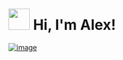 # <img src="https://c.tenor.com/yWSRmymbuBkAAAAd/waving-hi.gif" height="42px"/> Hi, I'm Alex!

[![image](https://user-images.githubusercontent.com/17914968/191965159-7b480b07-1d5e-4e4c-98ba-b16d99f57532.png)](https://bulintis.com)
